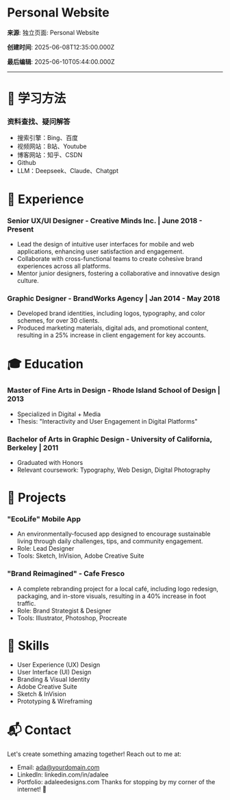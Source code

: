 # Personal Website

**来源**: 独立页面: Personal Website

**创建时间**: 2025-06-08T12:35:00.000Z

**最后编辑**: 2025-06-10T05:44:00.000Z

---



# 🌈 学习方法

### 资料查找、疑问解答

- 搜索引擎：Bing、百度
- 视频网站：B站、Youtube
- 博客网站：知乎、CSDN
- Github
- LLM：Deepseek、Claude、Chatgpt
# 💼 Experience

### Senior UX/UI Designer - Creative Minds Inc. | June 2018 - Present

- Lead the design of intuitive user interfaces for mobile and web applications, enhancing user satisfaction and engagement.
- Collaborate with cross-functional teams to create cohesive brand experiences across all platforms.
- Mentor junior designers, fostering a collaborative and innovative design culture.
### Graphic Designer - BrandWorks Agency | Jan 2014 - May 2018

- Developed brand identities, including logos, typography, and color schemes, for over 30 clients.
- Produced marketing materials, digital ads, and promotional content, resulting in a 25% increase in client engagement for key accounts.
# 🎓 Education

### Master of Fine Arts in Design - Rhode Island School of Design | 2013

- Specialized in Digital + Media
- Thesis: "Interactivity and User Engagement in Digital Platforms"
### Bachelor of Arts in Graphic Design - University of California, Berkeley | 2011

- Graduated with Honors
- Relevant coursework: Typography, Web Design, Digital Photography
# 🚀 Projects

### "EcoLife" Mobile App

- An environmentally-focused app designed to encourage sustainable living through daily challenges, tips, and community engagement.
- Role: Lead Designer
- Tools: Sketch, InVision, Adobe Creative Suite
### "Brand Reimagined" - Cafe Fresco

- A complete rebranding project for a local café, including logo redesign, packaging, and in-store visuals, resulting in a 40% increase in foot traffic.
- Role: Brand Strategist & Designer
- Tools: Illustrator, Photoshop, Procreate
# 🔨 Skills

- User Experience (UX) Design
- User Interface (UI) Design
- Branding & Visual Identity
- Adobe Creative Suite
- Sketch & InVision
- Prototyping & Wireframing
# 📬 Contact

Let's create something amazing together! Reach out to me at:

- Email: ada@yourdomain.com
- LinkedIn: linkedin.com/in/adalee
- Portfolio: adaleedesigns.com
Thanks for stopping by my corner of the internet! 💫




